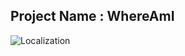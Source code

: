 ## Project Name : WhereAmI

![Localization](https://github.com/sjang1594/RoboND-Udacity/Robotics-UD-WhereAmI/media/video.gif)
